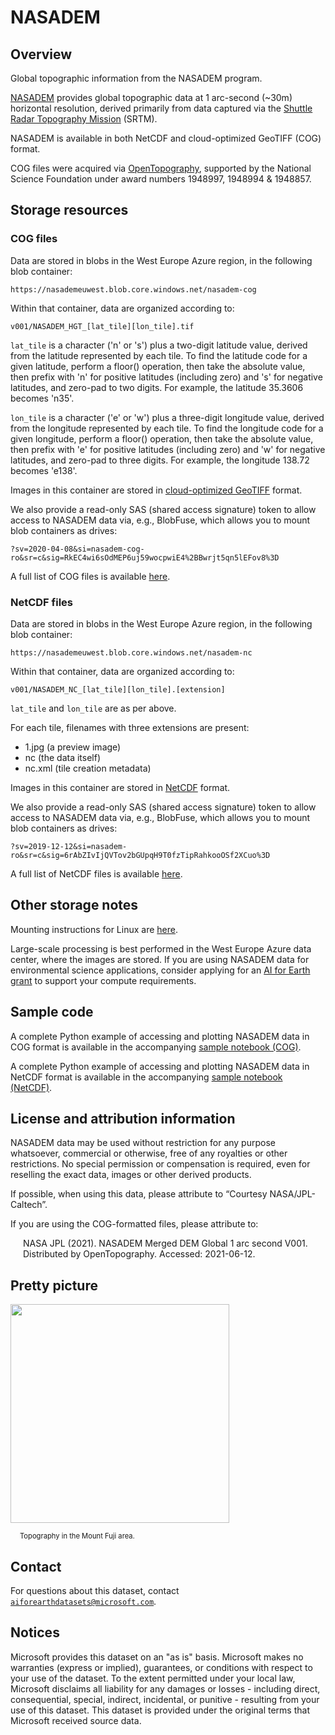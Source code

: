 # NASADEM

## Overview

Global topographic information from the NASADEM program.

[NASADEM](https://earthdata.nasa.gov/esds/competitive-programs/measures/nasadem) provides global topographic data at 1 arc-second (~30m) horizontal resolution, derived primarily from data captured via the [Shuttle Radar Topography Mission](https://www2.jpl.nasa.gov/srtm/) (SRTM).

NASADEM is available in both NetCDF and cloud-optimized GeoTIFF (COG) format.

COG files were acquired via [OpenTopography](https://opentopography.org/), supported by the National Science Foundation under award numbers 1948997, 1948994 & 1948857.


## Storage resources

### COG files

Data are stored in blobs in the West Europe Azure region, in the following blob container:

`https://nasademeuwest.blob.core.windows.net/nasadem-cog`

Within that container, data are organized according to:

`v001/NASADEM_HGT_[lat_tile][lon_tile].tif`

`lat_tile` is a character ('n' or 's') plus a two-digit latitude value, derived from the latitude represented by each tile.  To find the latitude code for a given latitude, perform a floor() operation, then take the absolute value, then prefix with 'n' for positive latitudes (including zero) and 's' for negative latitudes, and zero-pad to two digits.  For example, the latitude 35.3606 becomes 'n35'.

`lon_tile` is a character ('e' or 'w') plus a three-digit longitude value, derived from the longitude represented by each tile.  To find the longitude code for a given longitude, perform a floor() operation, then take the absolute value, then prefix with 'e' for positive latitudes (including zero) and 'w' for negative latitudes, and zero-pad to three digits.  For example, the longitude 138.72 becomes 'e138'.

Images in this container are stored in [cloud-optimized GeoTIFF](https://www.cogeo.org/) format.

We also provide a read-only SAS (shared access signature) token to allow access to NASADEM data via, e.g., BlobFuse, which allows you to mount blob containers as drives:

`?sv=2020-04-08&si=nasadem-cog-ro&sr=c&sig=RkEC4wi6sOdMEP6uj59wocpwiE4%2BBwrjt5qn5lEFov8%3D`

A full list of COG files is available [here](https://nasademeuwest.blob.core.windows.net/nasadem-cog/v001/index/nasadem_cog_list.txt).


### NetCDF files

Data are stored in blobs in the West Europe Azure region, in the following blob container:

`https://nasademeuwest.blob.core.windows.net/nasadem-nc`

Within that container, data are organized according to:

`v001/NASADEM_NC_[lat_tile][lon_tile].[extension]`

`lat_tile` and `lon_tile` are as per above.

For each tile, filenames with three extensions are present:

* 1.jpg (a preview image)
* nc (the data itself)
* nc.xml (tile creation metadata)

Images in this container are stored in [NetCDF](https://en.wikipedia.org/wiki/NetCDF) format.

We also provide a read-only SAS (shared access signature) token to allow access to NASADEM data via, e.g., BlobFuse, which allows you to mount blob containers as drives:

`?sv=2019-12-12&si=nasadem-ro&sr=c&sig=6rAbZIvIjQVTov2bGUpqH9T0fzTipRahkooOSf2XCuo%3D`

A full list of NetCDF files is available [here](https://nasademeuwest.blob.core.windows.net/nasadem-nc/v001/index/nasadem_file_list.txt).


## Other storage notes

Mounting instructions for Linux are [here](https://docs.microsoft.com/en-us/azure/storage/blobs/storage-how-to-mount-container-linux).

Large-scale processing is best performed in the West Europe Azure data center, where the images are stored.  If you are using NASADEM data for environmental science applications, consider applying for an [AI for Earth grant](http://aka.ms/ai4egrants) to support your compute requirements.


## Sample code

A complete Python example of accessing and plotting NASADEM data in COG format is available in the accompanying [sample notebook (COG)](nasadem-cog.ipynb).

A complete Python example of accessing and plotting NASADEM data in NetCDF format is available in the accompanying [sample notebook (NetCDF)](nasadem-nc.ipynb).


## License and attribution information

NASADEM data may be used without restriction for any purpose whatsoever, commercial or otherwise, free of any royalties or other restrictions. No special permission or compensation is required, even for reselling the exact data, images or other derived products.

If possible, when using this data, please attribute to &ldquo;Courtesy NASA/JPL-Caltech&rdquo;.

If you are using the COG-formatted files, please attribute to:

<div style="margin-left:20px;">NASA JPL (2021). NASADEM Merged DEM Global 1 arc second V001. Distributed by OpenTopography. <https://doi.org/10.5067/10.5069/G93T9FD9> Accessed: 2021-06-12.</div>


## Pretty picture

<img src="https://ai4edatasetspublicassets.blob.core.windows.net/assets/aod_images/nasadem.png" width=350px;><br/>

<p style="font-size:80%;margin-left:15px;">Topography in the Mount Fuji area.</p>


## Contact

For questions about this dataset, contact [`aiforearthdatasets@microsoft.com`](mailto:aiforearthdatasets@microsoft.com?subject=nasadem%20question).


## Notices

Microsoft provides this dataset on an "as is" basis.  Microsoft makes no warranties (express or implied), guarantees, or conditions with respect to your use of the dataset.  To the extent permitted under your local law, Microsoft disclaims all liability for any damages or losses - including direct, consequential, special, indirect, incidental, or punitive - resulting from your use of this dataset.  This dataset is provided under the original terms that Microsoft received source data.

